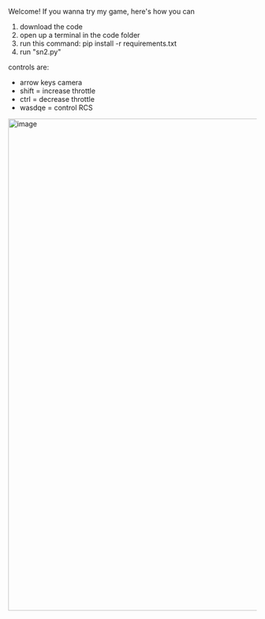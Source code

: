 Welcome! If you wanna try my game, here's how you can

1) download the code
2) open up a terminal in the code folder
3) run this command: pip install -r requirements.txt
4) run "sn2.py"

controls are:
- arrow keys camera
- shift = increase throttle
- ctrl = decrease throttle
- wasdqe = control RCS

<img width="1492" height="997" alt="image" src="https://github.com/user-attachments/assets/75ba767c-28b2-4554-80d1-079f4bfdd41c" />
